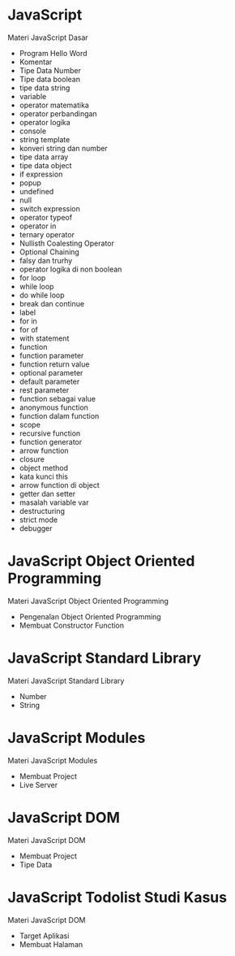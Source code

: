 # JavaScript
Materi JavaScript Dasar
- Program Hello Word 
- Komentar
- Tipe Data Number
- Tipe data boolean
- tipe data string
- variable
- operator matematika
- operator perbandingan
- operator logika
- console
- string template
- konveri string dan number
- tipe data array
- tipe data object
- if expression
- popup
- undefined
- null
- switch expression
- operator typeof
- operator in
- ternary operator
- Nullisth Coalesting Operator
- Optional Chaining
- falsy dan trurhy
- operator logika di non boolean
- for loop
- while loop
- do while loop
- break dan continue
- label
- for in
- for of
- with statement
- function
- function parameter
- function return value
- optional parameter
- default parameter
- rest parameter
- function sebagai value
- anonymous function
- function dalam function
- scope
- recursive function
- function generator
- arrow function
- closure
- object method
- kata kunci this
- arrow function di object
- getter dan setter
- masalah variable var
- destructuring
- strict mode
- debugger

# JavaScript Object Oriented Programming
Materi JavaScript Object Oriented Programming
- Pengenalan Object Oriented Programming
- Membuat Constructor Function

# JavaScript Standard Library
Materi JavaScript Standard Library
- Number
- String

# JavaScript Modules
Materi JavaScript Modules
- Membuat Project
- Live Server

# JavaScript DOM
Materi JavaScript DOM
- Membuat Project
- Tipe Data

# JavaScript Todolist Studi Kasus
Materi JavaScript DOM
- Target Aplikasi
- Membuat Halaman
